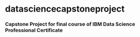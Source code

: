 # datasciencecapstoneproject
### Capstone Project for final course of IBM Data Science Professional Certificate
